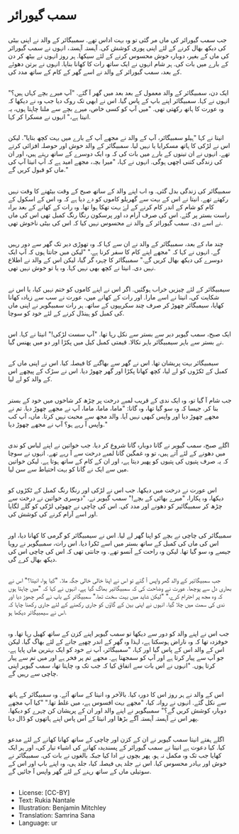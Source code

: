 # سمب گیورائر

##
جب سمب گیورائر کی ماں مر گئی تو وہ بہت اداس تھے. سمبیگائر کے والد نے اپنی بیٹی کی دیکھ بھال کرنے کے لئے اپنی پوری کوشش کی. آہستہ آہستہ، انہوں نے سمب گیورائر کی ماں کے بغیر، دوبارہ خوش محسوس کرنے کے لئے سیکھا. ہر روز انہوں نے بیٹھ کر دن کے بارے میں بات کی. ہر شام انہوں نے ایک ساتھ رات کا کھانا بنایا. انہوں نے برتن دھوئے کے بعد، سمب گیورائر کے والد نے اسے گھر کے کام کے ساتھ مدد کی.

##
ایک دن، سمبیگائر کے والد معمول کے بعد بعد میں گھر آ گئے. "آپ میرے بچے کہاں ہیں؟" انہوں نے کہا. سمبیگائر اپنے باپ کے پاس گیا. اس نے ابھی تک روک دیا جب وہ نے دیکھا کہ وہ عورت کا ہاتھ رکھتی تھی. "میں آپ کو کسی خاص، میرے بچے سے ملنا چاہتا ہوں، یہ انیتا ہے،" انہوں نے مسکرا کر کہا.

##
انیتا نے کہا "ہیلو سمبیگائر، آپ کے والد نے مجھے آپ کے بارے میں بہت کچھ بتایا". لیکن اس نے لڑکی کا ہاتھ مسکرایا یا نہیں لیا. سمبیگائر کے والد خوش اور حوصلہ افزائی کرتے تھے. انہوں نے ان تینوں کے بارے میں بات کی کہ وہ ایک دوسرے کے ساتھ رہتے ہیں، اور ان کی زندگی کتنی اچھی ہوگی. انہوں نے کہا، "میرا بچہ، مجھے امید ہے کہ آپ انیتا آپ کی ماں کو قبول کریں گے."

##
سمبیگائر کی زندگی بدل گئی. وہ اب اپنے والد کے ساتھ صبح کے وقت بیٹھنے کا وقت نہیں رکھتے تھے. انیتا نے اس کے بہت سے گھریلو کاموں کو دے دیا ہے کہ وہ اس کے اسکول کے کام کو شام کے اندر کام کرنے کے لۓ بہت تھکا ہوا تھا. وہ رات کے کھانے کے بعد براہ راست بستر پر گئے. اس کی صرف آرام دہ اور پرسکون رنگا رنگ کمبل تھی اس کی ماں نے اسے دی. سمب گیورائر کے والد نے محسوس نہیں کیا کہ اس کی بیٹی ناخوش تھی.

##
چند ماہ کے بعد، سمبیگائر کے والد نے ان سے کہا کہ وہ تھوڑی دیر تک گھر سے دور رہیں گے. انہوں نے کہا کہ "مجھے اپنے کام کا سفر کرنا ہے." "لیکن میں جانتا ہوں کہ آپ ایک دوسرے کی دیکھ بھال کریں گے." سمبیگائر کا چہرہ گر گیا، لیکن اس کے والد نے اطلاع نہیں دی. انیتا نے کچھ بھی نہیں کہا. وہ یا تو خوش نہیں تھی.

##
سیمبیگائر کے لئے چیزیں خراب ہوگئیں. اگر اس نے اپنے کاموں کو ختم نہیں کیا، یا اس نے شکایت کی، انیتا نے اسے مارا. اور رات کے کھانے میں، عورت نے سب سے زیادہ کھانا کھایا، سیمبگائر چھوڑ کر صرف چند سکریپوں کے ساتھ. ہر رات سمبیگویر نے اپنی ماں کی کمبل کو ہینڈل کرنے کے لئے خود کو سوچا.

##
ایک صبح، سمب گیویر دیر سے بستر سے نکل رہا تھا. "آپ سست لڑکی!" انیتا نے کہا. اس نے بستر سے باہر سیمبیگائر باہر نکالا. قیمتی کمبل کیل میں پکڑا اور دو میں پھنس گیا.

##
سیمبیگائر بہت پریشان تھا. اس نے گھر سے بھاگنے کا فیصلہ کیا. اس نے اپنی ماں کے کمبل کے ٹکڑوں کو لے لیا، کچھ کھانا پکڑا اور گھر چھوڑ دیا. اس نے سڑک کے پیچھے اس کے والد کو لے لیا.

##
جب شام آ گیا تو، وہ ایک ندی کے قریب لمبے درخت پر چڑھ کر شاخوں میں خود کے بستر بنا کر. جیسا کہ وہ سو گیا تھا، وہ گانا: "ماما، ماما، ماما، آپ نے مجھے چھوڑ دیا. تم نے مجھے چھوڑ دیا اور واپس کبھی نہیں آیا. والد مجھ سے محبت نہیں کرتا. ماں، آپ کب واپس آ رہے ہو؟ آپ نے مجھے چھوڑ دیا."

##
اگلے صبح، سمب گیویر نے گانا دوبارہ گانا شروع کر دیا. جب خواتین نے اپنے لباس کو ندی میں دھونے کے لئے آتے ہیں، تو وہ غمگین گانا لمبے درخت سے آ رہے تھے. انہوں نے سوچا کہ یہ صرف پتیوں کی پتیوں کو پھیر دیتا ہے، اور ان کے کام کے ساتھ ہوتا ہے. لیکن خواتین میں سے ایک نے گانا کو بہت احتیاط سے سن لیا.

##
اس عورت نے درخت میں دیکھا. جب اس نے لڑکی اور رنگا رنگ کمبل کے ٹکڑوں کو دیکھا، وہ پکارا، "میرے بھائی کے بچے!" سمب گیویر نے. "دوسری خواتین نے درخت سے چڑھ کر سمبیگائیر کو دھونے اور مدد کی. اس کی چاچی نے چھوٹی لڑکی کو گلے لگایا اور اسے آرام کرنے کی کوشش کی.

##
سمبیگائر کی چاچی نے بچے کو اپنا گھر لے لیا. اس نے سیمبیگائر کو گرمی کا کھانا دیا، اور اس کی ماں کی کمبل کے ساتھ بستر میں اسے ٹکرا دیا. اس رات، سمبیگویر نے رویا جیسے وہ سو گیا تھا. لیکن وہ راحت کے آنسو تھے. وہ جانتی تھی کہ اس کی چاچی اس کی دیکھ بھال کرے گی.

##
جب سمبیگائیر کے والد گھر واپس آ گئے تو اس نے اپنا خالی خالی جگہ ملا. "کیا ہوا، انیتا؟" اس نے بھاری دل سے پوچھا. عورت نے وضاحت کی کہ سمبیگائیر بھاگ گیا ہے. انہوں نے کہا کہ "میں چاہتا ہوں کہ وہ مجھ پر احترام کرے." "لیکن شاید میں بہت سخت تھا." سمبیگائر کے باپ نے گھر چھوڑ دیا اور ندی کی سمت میں چلا گیا. انہوں نے اپنی بہن کے گاؤں کو جاری رکھنے کے لئے جاری رکھنا چاہا کہ اس نے سیمبیگائر دیکھا ہو.

##
جب اس نے اپنے والد کو دور سے دیکھا تو سمب گیویر اپنے کزن کے ساتھ کھیل رہا تھا. وہ خوفزدہ تھا کہ وہ ناراض ہوسکتا ہے، لہذا وہ گھر کے اندر چھپے جانے کے لئے بھاگ گیا. لیکن اس کے والد اس کے پاس گیا اور کہا، "سمبیگائر، آپ نے خود کو ایک بہترین ماں پایا ہے. جو آپ سے پیار کرتا ہے اور آپ کو سمجھتا ہے. مجھے تم پر فخر ہے اور میں تم سے پیار کرتا ہوں. "انہوں نے اس بات سے اتفاق کیا کہ جب تک وہ چاہتا تھا، سمب گیویر اپنی چاچی سے رہیں گے.

##
اس کے والد نے ہر روز اس کا دورہ کیا. بالآخر وہ انیتا کے ساتھ آئے. وہ سمبیگائر کے ہاتھ سے نکل گئے. انہوں نے روانہ کیا، "مجھے بہت افسوس ہے، میں غلط تھا." "کیا آپ مجھے دوبارہ کوشش کریں گے؟" سمبیگویر نے اپنے والد اور ان کے پریشان کن چہرے کو دیکھا. پھر اس نے آہستہ آہستہ آگے بڑھا اور انیتا کے آس پاس اپنے ہاتھوں کو ڈال دیا.

##
اگلے ہفتے انیتا سمب گیویر نے ان کے کزن اور چاچی کے ساتھ کھانا کھانے کے لئے مدعو کیا. کیا دعوت ہے انیتا نے سمب گیورائر کے پسندیدہ کھانے کی اشیاء تیار کی، اور ہر ایک کھایا جب تک وہ مکمل نہ ہو. پھر بچوں نے ادا کیا جبکہ بالغوں نے بات کی. سمبیگائر نے خوش اور بہادر محسوس کیا. اس نے جلد ہی فیصلہ کیا، جلد ہی، وہ اپنے باپ اور اس کے سوتیلی ماں کے ساتھ رہنے کے لئے گھر واپس آ جائیں گے.

##
* License: [CC-BY]
* Text: Rukia Nantale
* Illustration: Benjamin Mitchley
* Translation: Samrina Sana
* Language: ur
